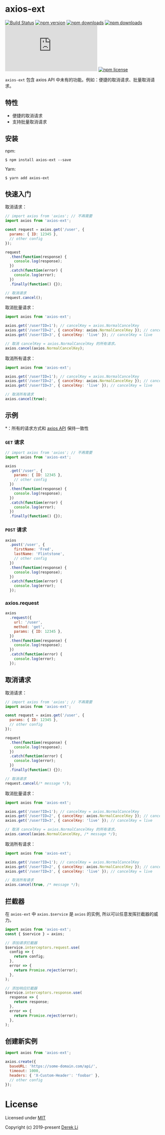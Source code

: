 # axios-ext

[![Build Status](https://travis-ci.org/iDerekLi/axios-ext.svg?branch=master)](https://github.com/iderekli/axios-ext)
[![npm version](https://img.shields.io/npm/v/axios-ext.svg?style=flat-square)](https://www.npmjs.com/package/axios-ext)
[![npm downloads](https://img.shields.io/npm/dt/axios-ext.svg?style=flat-square)](https://www.npmjs.com/package/axios-ext)
[![npm downloads](https://img.shields.io/npm/dm/axios-ext.svg?style=flat-square)](https://www.npmjs.com/package/axios-ext)
[![JS Gzip Size](https://img.badgesize.io/https://unpkg.com/axios-ext/lib/axios-ext.min.js?compression=gzip&style=flat-square&label=JS%20gzip%20size)](https://github.com/iderekli/axios-ext)
[![npm license](https://img.shields.io/npm/l/axios-ext.svg?style=flat-square)](https://github.com/iderekli/axios-ext)

`axios-ext` 包含 axios API 中未有的功能。例如：便捷的取消请求、批量取消请求。

## 特性

- 便捷的取消请求
- 支持批量取消请求

## 安装

npm:

```shell
$ npm install axios-ext --save
```

Yarn:

```shell
$ yarn add axios-ext
```

## 快速入门

取消请求：

```javascript
// import axios from 'axios'; // 不再需要
import axios from 'axios-ext';

const request = axios.get('/user', {
  params: { ID: 12345 },
  // other config
});

request
  .then(function(response) {
    console.log(response);
  })
  .catch(function(error) {
    console.log(error);
  })
  .finally(function() {});

// 取消请求
request.cancel();
```

取消批量请求：

```javascript
import axios from 'axios-ext';

axios.get('/user?ID=1'); // cancelKey = axios.NormalCancelKey
axios.get('/user?ID=2', { cancelKey: axios.NormalCancelKey }); // cancelKey = axios.NormalCancelKey
axios.get('/user?ID=3', { cancelKey: 'live' }); // cancelKey = live

// 取消 cancelKey = axios.NormalCancelKey 的所有请求。
axios.cancel(axios.NormalCancelKey);
```

取消所有请求：

```javascript
import axios from 'axios-ext';

axios.get('/user?ID=1'); // cancelKey = axios.NormalCancelKey
axios.get('/user?ID=2', { cancelKey: axios.NormalCancelKey }); // cancelKey = axios.NormalCancelKey
axios.get('/user?ID=3', { cancelKey: 'live' }); // cancelKey = live

// 取消所有请求
axios.cancel(true);
```

## 示例

*：所有的请求方式和 [axios API](https://www.npmjs.com/package/axios) 保持一致性

### `GET` 请求

```javascript
// import axios from 'axios'; // 不再需要
import axios from 'axios-ext';

axios
  .get('/user', {
    params: { ID: 12345 },
    // other config
  })
  .then(function(response) {
    console.log(response);
  })
  .catch(function(error) {
    console.log(error);
  })
  .finally(function() {});
```

### `POST` 请求

```javascript
axios
  .post('/user', {
    firstName: 'Fred',
    lastName: 'Flintstone',
    // other config
  })
  .then(function(response) {
    console.log(response);
  })
  .catch(function(error) {
    console.log(error);
  });
```

### axios.request

```javascript
axios
  .request({
    url: '/user',
    method: 'get',
    params: { ID: 12345 },
  })
  .then(function(response) {
    console.log(response);
  })
  .catch(function(error) {
    console.log(error);
  });
```

## 取消请求

取消请求：

```javascript
// import axios from 'axios'; // 不再需要
import axios from 'axios-ext';

const request = axios.get('/user', {
  params: { ID: 12345 },
  // other config
});

request
  .then(function(response) {
    console.log(response);
  })
  .catch(function(error) {
    console.log(error);
  })
  .finally(function() {});

// 取消请求
request.cancel(/* message */);
```

取消批量请求：

```javascript
import axios from 'axios-ext';

axios.get('/user?ID=1'); // cancelKey = axios.NormalCancelKey
axios.get('/user?ID=2', { cancelKey: axios.NormalCancelKey }); // cancelKey = axios.NormalCancelKey
axios.get('/user?ID=3', { cancelKey: 'live' }); // cancelKey = live

// 取消 cancelKey = axios.NormalCancelKey 的所有请求。
axios.cancel(axios.NormalCancelKey, /* message */);
```

取消所有请求：

```javascript
import axios from 'axios-ext';

axios.get('/user?ID=1'); // cancelKey = axios.NormalCancelKey
axios.get('/user?ID=2', { cancelKey: axios.NormalCancelKey }); // cancelKey = axios.NormalCancelKey
axios.get('/user?ID=3', { cancelKey: 'live' }); // cancelKey = live

// 取消所有请求
axios.cancel(true, /* message */);
```

## 拦截器

在 `axios-ext` 中 `axios.$service` 是 `axios` 的实例, 所以可以任意发挥拦截器的威力。

```javascript
import axios from 'axios-ext';
const { $service } = axios;

// 添加请求拦截器
$service.interceptors.request.use(
  config => {
    return config;
  },
  error => {
    return Promise.reject(error);
  },
);

// 添加响应拦截器
$service.interceptors.response.use(
  response => {
    return response;
  },
  error => {
    return Promise.reject(error);
  },
);
```

## 创建新实例

```javascript
import axios from 'axios-ext';

axios.create({
  baseURL: 'https://some-domain.com/api/',
  timeout: 1000,
  headers: { 'X-Custom-Header': 'foobar' },
  // other config
});
```

# License

Licensed under [MIT](https://opensource.org/licenses/mit)

Copyright (c) 2019-present [Derek Li](https://github.com/iDerekLi)
